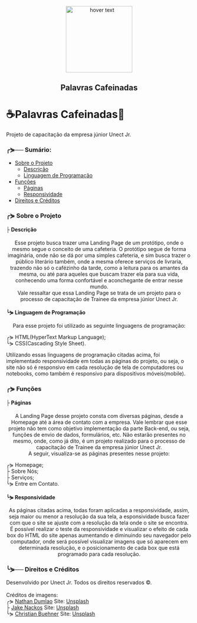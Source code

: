 <div align="center">
  <img src="https://github.com/pdroliveira1/ProjetoCapacitacaoUnect/blob/main/Projeto/Assets/logo_branca.svg" width="180" title="hover text">
</div>

<h2 align="center">Palavras Cafeinadas</h2>

# ☕Palavras Cafeinadas📕
Projeto de capacitação da empresa júnior Unect Jr.

### ╭⋟── Sumário:


<!--ts-->
  * [Sobre o Projeto](#about)
    * [Descrição](#description)
    * [Linguagem de Programação](#programLanguage)
  * [Funções](#feature)
    * [Páginas](#pages)
    * [Responsividade](#responsive)
  * [Direitos e Créditos](#copyright)
<!--te-->

### ╭⋟ Sobre o Projeto <a name="about"></a>

#### ├  Descrição <a name="description"></a>

 <p align="center">
  Esse projeto busca trazer uma Landing Page de um protótipo, onde o mesmo segue o conceito de uma cafeteria. O protótipo segue de forma imaginária, onde não se dá por uma simples cafeteria, e sim busca trazer o público literário também, onde a mesma oferece serviços de livraria, trazendo não só o cafézinho da tarde, como a leitura para os amantes da mesma, ou até para aqueles que buscam trazer ela para sua vida, conhecendo uma forma confortável e aconchegante de entrar nesse mundo.<br>
  Vale ressaltar que essa Landing Page se trata de um projeto para o processo de capacitação de Trainee da empresa júnior Unect Jr.
</p>
 
 #### ╰⋟ Linguagem de Programação <a name="programLanguage"></a>
 
 <p align="center">
  Para esse projeto foi utilizado as seguinte linguagens de programação:
  
  </p>
  <p>
    ╭⋟ HTML(HyperText Markup Language);<br>
    ╰⋟ CSS(Cascading Style Sheet).
  </p>
<p align="center">
  
  Utilizando essas linguagens de programação citadas acima, foi implementado responsividade em todas as páginas do projeto, ou seja, o site não só é responsivo em cada resolução de tela de computadores ou notebooks, como também é responsivo para dispositivos móveis(mobile).
  </p>

### ╭⋟ Funções <a name="feature"></a>

#### ├  Páginas <a name="pages"></a>

<p align="center">
  A Landing Page desse projeto consta com diversas páginas, desde a Homepage até a área de contato com a empresa. Vale lembrar que esse projeto não tem como objetivo implementação da parte Back-end, ou seja, funções de envio de dados, formulários, etc. Não estarão presentes no mesmo, onde, como já dito, é um projeto realizado para o processo de capacitação de Trainee da empresa júnior Unect Jr.<br>
  A seguir, visualiza-se as páginas presentes nesse projeto:
</p>
<p>
  ╭⋟ Homepage;<br>
  ├  Sobre Nós;<br>
  ├  Serviços;<br>
  ╰⋟ Entre em Contato.<br>
  </p>

#### ╰⋟ Responsividade <a name="responsive"></a>

<p align="center">
  As páginas citadas acima, todas foram aplicadas a responsividade, assim, seja maior ou menor a resolução da sua tela, a esponsividade busca fazer com que o site se ajuste com a resolução da tela onde o site se encontra.<br>
  É possível realizar o teste da responsividade e visualizar o efeito de cada box do HTML do site apenas aumentando e diminuindo seu navegador pelo computador, onde será possível visualizar imagens que só aparecem em determinada resolução, e o posicionamento de cada box que está programado para cada resolução.
  </p>
  
 ### ╰⋟── Direitos e Créditos <a name="copyright">
 
 Desenvolvido por Unect Jr. Todos os direitos reservados ©.<br>
 <br>
 Créditos de imagens:<br>
╭⋟ <a href="https://unsplash.com/@nate_dumlao?utm_source=unsplash&utm_medium=referral&utm_content=creditCopyText">Nathan Dumlao</a> Site: <a href="https://unsplash.com/">Unsplash</a><br>
├  <a href="https://unsplash.com/@jakenackos">Jake Nackos</a> Site: <a href="https://unsplash.com/">Unsplash</a><br>
╰⋟ <a href="https://unsplash.com/@christianbuehner">Christian Buehner</a> Site: <a href="https://unsplash.com/">Unsplash</a><br>
 
